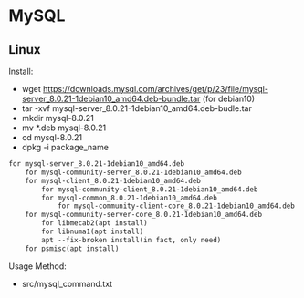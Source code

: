 # MySQL

## Linux

Install:

*   wget <https://downloads.mysql.com/archives/get/p/23/file/mysql-server_8.0.21-1debian10_amd64.deb-bundle.tar> (for debian10)
*   tar -xvf mysql-server_8.0.21-1debian10_amd64.deb-budle.tar
*   mkdir mysql-8.0.21
*   mv *.deb mysql-8.0.21
*   cd mysql-8.0.21
*   dpkg -i package_name

```txt
for mysql-server_8.0.21-1debian10_amd64.deb
    for mysql-community-server_8.0.21-1debian10_amd64.deb
    for mysql-client_8.0.21-1debian10_amd64.deb
        for mysql-community-client_8.0.21-1debian10_amd64.deb
        for mysql-common_8.0.21-1debian10_amd64.deb
            for mysql-community-client-core_8.0.21-1debian10_amd64.deb
    for mysql-community-server-core_8.0.21-1debian10_amd64.deb
        for libmecab2(apt install)
        for libnuma1(apt install)
        apt --fix-broken install(in fact, only need)
    for psmisc(apt install)
```

Usage Method:

*   src/mysql_command.txt
